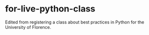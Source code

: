 # for-live-python-class
Edited from registering a class about best practices in Python for the University of Florence.
